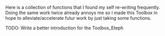Here is a collection of functions that I found my self re-writing frequently.
Doing the same work twice already annoys me so I made this Toolbox in hope to alleviate/accelerate futur work by just taking some functions.

TODO: Write a better introduction for the Toolbox_Eteph

